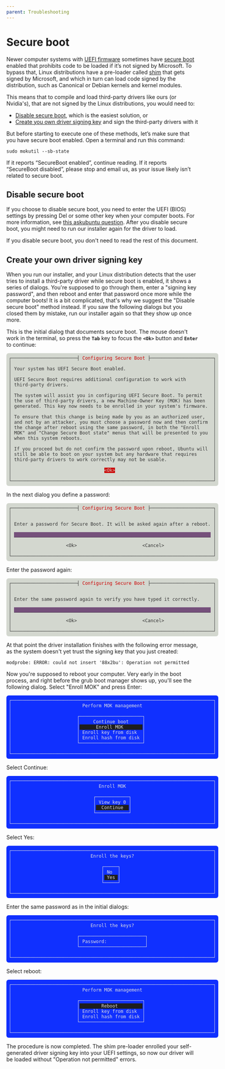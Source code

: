 ```yaml
---
parent: Troubleshooting
---
```


# Secure boot

Newer computer systems with [UEFI firmware](https://en.wikipedia.org/wiki/Unified_Extensible_Firmware_Interface) sometimes have [secure boot](https://wiki.ubuntu.com/UEFI/SecureBoot) enabled that prohibits code to be loaded if it’s not signed by Microsoft. To bypass that, Linux distributions have a pre-loader called [shim](https://wiki.ubuntu.com/UEFI/SecureBoot/ShimUpdateProcess) that gets signed by Microsoft, and which in turn can load code signed by the distribution, such as Canonical or Debian kernels and kernel modules.

This means that to compile and load third-party drivers like ours (or Nvidia's), that are not signed by the Linux distributions, you would need to:

- [Disable secure boot](#disable-secure-boot), which is the easiest solution, or
- [Create you own driver signing key](#create-your-own-driver-signing-key) and sign the third-party drivers with it

But before starting to execute one of these methods, let’s make sure that you have secure boot enabled. Open a terminal and run this command:

```shell
sudo mokutil --sb-state
```

If it reports “SecureBoot enabled”, continue reading. If it reports “SecureBoot disabled”, please stop and email us, as your issue likely isn’t related to secure boot.

## Disable secure boot

If you choose to disable secure boot, you need to enter the UEFI (BIOS) settings by pressing Del or some other key when your computer boots. For more information, see [this askubuntu question](https://askubuntu.com/questions/891248/ubuntu-16-04-how-can-i-disable-secure-boot). After you disable secure boot, you might need to run our installer again for the driver to load.

If you disable secure boot, you don't need to read the rest of this document.

## Create your own driver signing key

When you run our installer, and your Linux distribution detects that the user tries to install a third-party driver while secure boot is enabled, it shows a series of dialogs. You're supposed to go through them, enter a "signing key password", and then reboot and enter that password once more while the computer boots! It is a bit complicated, that's why we suggest the "Disable secure boot" method instead. If you saw the following dialogs but you closed them by mistake, run our installer again so that they show up once more.

This is the initial dialog that documents secure boot. The mouse doesn't work in the terminal, so press the **`Tab`** key to focus the **`<Ok>`** button and **`Enter`** to continue:

<div style="background-color: #d3d7cf; color: #333333; font-size: 0.85em;
display: inline-block; padding: 0.5em; border-radius: 0.5em">
<pre style="margin: 0; line-height: normal">
┌────────────────────────┤ <span style="color: #cc0000">Configuring Secure Boot</span> ├───────────────────────┐
│                                                                          │
│ Your system has UEFI Secure Boot enabled.                                │
│                                                                          │
│ UEFI Secure Boot requires additional configuration to work with          │
│ third-party drivers.                                                     │
│                                                                          │
│ The system will assist you in configuring UEFI Secure Boot. To permit    │
│ the use of third-party drivers, a new Machine-Owner Key (MOK) has been   │
│ generated. This key now needs to be enrolled in your system's firmware.  │
│                                                                          │
│ To ensure that this change is being made by you as an authorized user,   │
│ and not by an attacker, you must choose a password now and then confirm  │
│ the change after reboot using the same password, in both the "Enroll     │
│ MOK" and "Change Secure Boot state" menus that will be presented to you  │
│ when this system reboots.                                                │
│                                                                          │
│ If you proceed but do not confirm the password upon reboot, Ubuntu will  │
│ still be able to boot on your system but any hardware that requires      │
│ third-party drivers to work correctly may not be usable.                 │
│                                                                          │
│                                  <span style="background-color: #cc0000; color: #d3d7cf">&lt;Ok&gt;</span>                                    │
│                                                                          │
└──────────────────────────────────────────────────────────────────────────┘
</pre></div>

In the next dialog you define a password:

<div style="background-color: #d3d7cf; color: #333333; font-size: 0.85em;
display: inline-block; padding: 0.5em; border-radius: 0.5em">
<pre style="margin: 0; line-height: normal">
┌────────────────────────┤ <span style="color: #cc0000">Configuring Secure Boot</span> ├───────────────────────┐
│                                                                          │
│                                                                          │
│ Enter a password for Secure Boot. It will be asked again after a reboot. │
│                                                                          │
│ <span style="background-color: #75507b">________________________________________________________________________</span> │
│                                                                          │
│                    &lt;Ok&gt;                        &lt;Cancel&gt;                  │
│                                                                          │
└──────────────────────────────────────────────────────────────────────────┘
</pre></div>

Enter the password again:

<div style="background-color: #d3d7cf; color: #333333; font-size: 0.85em;
display: inline-block; padding: 0.5em; border-radius: 0.5em">
<pre style="margin: 0; line-height: normal">
┌────────────────────────┤ <span style="color: #cc0000">Configuring Secure Boot</span> ├───────────────────────┐
│                                                                          │
│                                                                          │
│ Enter the same password again to verify you have typed it correctly.     │
│                                                                          │
│ <span style="background-color: #75507b">________________________________________________________________________</span> │
│                                                                          │
│                    &lt;Ok&gt;                        &lt;Cancel&gt;                  │
│                                                                          │
└──────────────────────────────────────────────────────────────────────────┘
</pre></div>

At that point the driver installation finishes with the following error message, as the system doesn't yet trust the signing key that you just created:

```shell
modprobe: ERROR: could not insert '88x2bu': Operation not permitted
```

Now you're supposed to reboot your computer. Very early in the boot process, and right before the grub boot manager shows up, you'll see the following dialog. Select "Enroll MOK" and press Enter:

<div style="background-color: #1030ff; color: #e0e0e0; font-size: 0.85em;
display: inline-block; padding: 0.5em; border-radius: 0.5em">
<pre style="margin: 0; line-height: normal">
┌──────────────────────────────────────────────────────────────────────────┐
│                          Perform MOK management                          │
│                                                                          │
│                        ┌───────────────────────┐                         │
│                        │     Continue boot     │                         │
│                        │<span style="background-color: #1e1e1e">      Enroll MOK       </span>│                         │
│                        │ Enroll key from disk  │                         │
│                        │ Enroll hash from disk │                         │
│                        └───────────────────────┘                         │
│                                                                          │
└──────────────────────────────────────────────────────────────────────────┘
</pre></div>

Select Continue:

<div style="background-color: #1030ff; color: #e0e0e0; font-size: 0.85em;
display: inline-block; padding: 0.5em; border-radius: 0.5em">
<pre style="margin: 0; line-height: normal">
┌──────────────────────────────────────────────────────────────────────────┐
│                                Enroll MOK                                │
│                                                                          │
│                              ┌────────────┐                              │
│                              │ View key 0 │                              │
│                              │<span style="background-color: #1e1e1e">  Continue  </span>│                              │
│                              └────────────┘                              │
│                                                                          │
└──────────────────────────────────────────────────────────────────────────┘
</pre></div>

Select Yes:

<div style="background-color: #1030ff; color: #e0e0e0; font-size: 0.85em;
display: inline-block; padding: 0.5em; border-radius: 0.5em">
<pre style="margin: 0; line-height: normal">
┌──────────────────────────────────────────────────────────────────────────┐
│                             Enroll the keys?                             │
│                                                                          │
│                                 ┌─────┐                                  │
│                                 │ No  │                                  │
│                                 │<span style="background-color: #1e1e1e"> Yes </span>│                                  │
│                                 └─────┘                                  │
│                                                                          │
└──────────────────────────────────────────────────────────────────────────┘
</pre></div>

Enter the same password as in the initial dialogs:

<div style="background-color: #1030ff; color: #e0e0e0; font-size: 0.85em;
display: inline-block; padding: 0.5em; border-radius: 0.5em">
<pre style="margin: 0; line-height: normal">
┌──────────────────────────────────────────────────────────────────────────┐
│                             Enroll the keys?                             │
│                                                                          │
│                        ┌────────────────────────┐                        │
│                        │ Password:              │                        │
│                        └────────────────────────┘                        │
│                                                                          │
└──────────────────────────────────────────────────────────────────────────┘
</pre></div>

Select reboot:

<div style="background-color: #1030ff; color: #e0e0e0; font-size: 0.85em;
display: inline-block; padding: 0.5em; border-radius: 0.5em">
<pre style="margin: 0; line-height: normal">
┌──────────────────────────────────────────────────────────────────────────┐
│                          Perform MOK management                          │
│                                                                          │
│                        ┌───────────────────────┐                         │
│                        │<span style="background-color: #1e1e1e">        Reboot         </span>│                         │
│                        │ Enroll key from disk  │                         │
│                        │ Enroll hash from disk │                         │
│                        └───────────────────────┘                         │
│                                                                          │
└──────────────────────────────────────────────────────────────────────────┘
</pre></div>

The procedure is now completed. The shim pre-loader enrolled your self-generated driver signing key into your UEFI settings, so now our driver will be loaded without "Operation not permitted" errors.

